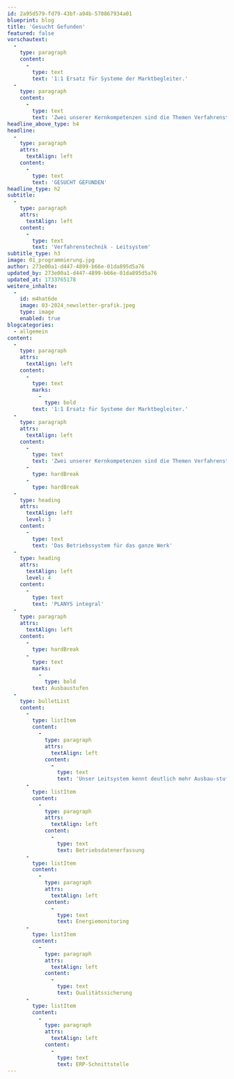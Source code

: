 ```yaml
---
id: 2a95d579-fd79-43bf-a94b-570867934a01
blueprint: blog
title: 'Gesucht Gefunden'
featured: false
vorschautext:
  -
    type: paragraph
    content:
      -
        type: text
        text: '1:1 Ersatz für Systeme der Marktbegleiter.'
  -
    type: paragraph
    content:
      -
        type: text
        text: 'Zwei unserer Kernkompetenzen sind die Themen Verfahrenstechnik und Leitsystem. Wir bieten künftig 1:1-Lösungen als Ersatz für Systeme der Marktbegleiter an (Ofen, Trockner und Umfahrt).'
headline_above_type: h4
headline:
  -
    type: paragraph
    attrs:
      textAlign: left
    content:
      -
        type: text
        text: 'GESUCHT GEFUNDEN'
headline_type: h2
subtitle:
  -
    type: paragraph
    attrs:
      textAlign: left
    content:
      -
        type: text
        text: 'Verfahrenstechnik - Leitsystem'
subtitle_type: h3
image: 01_programmierung.jpg
author: 273e00a1-d447-4899-b66e-01da895d5a76
updated_by: 273e00a1-d447-4899-b66e-01da895d5a76
updated_at: 1733765178
weitere_inhalte:
  -
    id: m4hat6de
    image: 03-2024_newsletter-grafik.jpeg
    type: image
    enabled: true
blogcategories:
  - allgemein
content:
  -
    type: paragraph
    attrs:
      textAlign: left
    content:
      -
        type: text
        marks:
          -
            type: bold
        text: '1:1 Ersatz für Systeme der Marktbegleiter.'
  -
    type: paragraph
    attrs:
      textAlign: left
    content:
      -
        type: text
        text: 'Zwei unserer Kernkompetenzen sind die Themen Verfahrenstechnik und Leitsystem. Wir bieten künftig 1:1-Lösungen als Ersatz für Systeme der Marktbegleiter an (Ofen, Trockner und Umfahrt).'
      -
        type: hardBreak
      -
        type: hardBreak
  -
    type: heading
    attrs:
      textAlign: left
      level: 3
    content:
      -
        type: text
        text: 'Das Betriebssystem für das ganze Werk'
  -
    type: heading
    attrs:
      textAlign: left
      level: 4
    content:
      -
        type: text
        text: 'PLANYS integral'
  -
    type: paragraph
    attrs:
      textAlign: left
    content:
      -
        type: hardBreak
      -
        type: text
        marks:
          -
            type: bold
        text: Ausbaustufen
  -
    type: bulletList
    content:
      -
        type: listItem
        content:
          -
            type: paragraph
            attrs:
              textAlign: left
            content:
              -
                type: text
                text: 'Unser Leitsystem kennt deutlich mehr Ausbau-stufen, insbesondere:'
      -
        type: listItem
        content:
          -
            type: paragraph
            attrs:
              textAlign: left
            content:
              -
                type: text
                text: Betriebsdatenerfassung
      -
        type: listItem
        content:
          -
            type: paragraph
            attrs:
              textAlign: left
            content:
              -
                type: text
                text: Energiemonitoring
      -
        type: listItem
        content:
          -
            type: paragraph
            attrs:
              textAlign: left
            content:
              -
                type: text
                text: Qualitätssicherung
      -
        type: listItem
        content:
          -
            type: paragraph
            attrs:
              textAlign: left
            content:
              -
                type: text
                text: ERP-Schnittstelle
---
```


